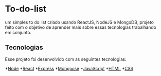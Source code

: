 # To-do-list
um simples to do list criado usando ReactJS, NodeJS e MongoDB, projeto feito com o objetivo de aprender mais sobre essas tecnologias trabalhando em conjunto.

## Tecnologias
Esse projeto foi desenvolvido com as seguintes tecnologias:

*[Node](https://nodejs.org/en/)
*[React](https://reactjs.org/)
*[Express](https://expressjs.com/)
*[Mongoose](https://mongoosejs.com/)
*[JavaScript](https://www.javascript.com/)
*[HTML](https://www.w3schools.com/html/)
*[CSS](https://www.w3schools.com/css/)

